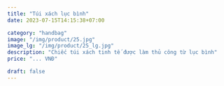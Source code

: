 ```yaml
---
title: "Túi xách lục bình"
date: 2023-07-15T14:15:38+07:00

category: "handbag" 
image: "/img/product/25.jpg"
image_lg: "/img/product/25_lg.jpg"
description: "Chiếc túi xách tinh tế được làm thủ công từ lục bình"
price: "... VNĐ"

draft: false
---
```

